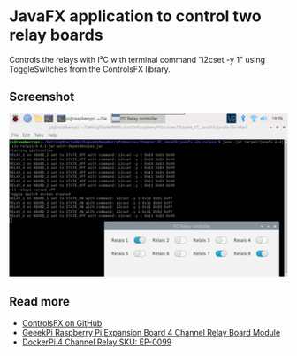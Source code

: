 # JavaFX application to control two relay boards

Controls the relays with I²C with terminal command "i2cset -y 1" using ToggleSwitches from the ControlsFX library.

## Screenshot

![](screenshots/relay-app-on-pi.png)

## Read more
* [ControlsFX on GitHub](https://github.com/controlsfx/controlsfx)
* [GeeekPi Raspberry Pi Expansion Board 4 Channel Relay Board Module](https://www.amazon.com/gp/product/B07Q2P9D7K/ref=ppx_yo_dt_b_asin_title_o00_s00?ie=UTF8&psc=1)
* [DockerPi 4 Channel Relay SKU: EP-0099](https://wiki.52pi.com/index.php/DockerPi_4_Channel_Relay_SKU:_EP-0099)